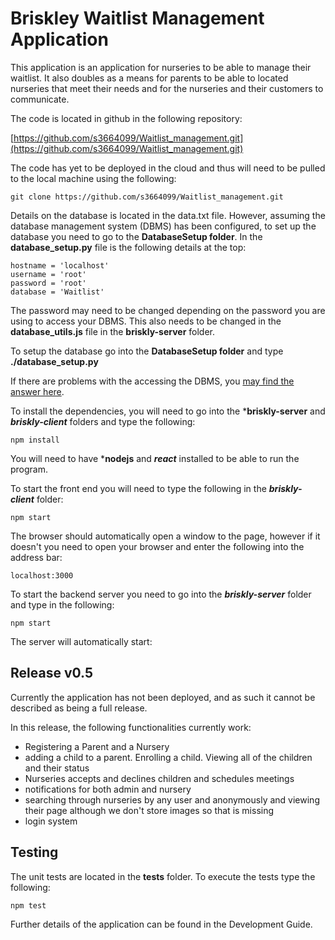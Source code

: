 # Briskley Waitlist Management Application

This application is an application for nurseries to be able to manage their waitlist.
It also doubles as a means for parents to be able to located nurseries that meet their needs and for the nurseries and their customers to communicate.

The code is located in github in the following repository:

[https://github.com/s3664099/Waitlist_management.git](https://github.com/s3664099/Waitlist_management.git)

The code has yet to be deployed in the cloud and thus will need to be pulled to the local machine using the following:

```git clone https://github.com/s3664099/Waitlist_management.git```

Details on the database is located in the data.txt file. However, assuming the database management system (DBMS) has been configured, to set up the database
you need to go to the **DatabaseSetup folder**. In the **database_setup.py** file is the following details at the top:

```
hostname = 'localhost'
username = 'root'
password = 'root'
database = 'Waitlist'
```

The password may need to be changed depending on the password you are using to access your DBMS. This also needs to be changed in the **database_utils.js**
file in the **briskly-server** folder.

To setup the database go into the **DatabaseSetup folder** and type **./database_setup.py**

If there are problems with the accessing the DBMS, you [may find the answer here](https://stackoverflow.com/questions/50093144/mysql-8-0-client-does-not-support-authentication-protocol-requested-by-server).

To install the dependencies, you will need to go into the ***briskly-server** and ***briskly-client*** folders and type the following:

```npm install```

You will need to have ***nodejs** and ***react*** installed to be able to run the program.

To start the front end you will need to type the following in the ***briskly-client*** folder:

```npm start```

The browser should automatically open a window to the page, however if it doesn't you need to open your browser and enter the following into the address bar:

```localhost:3000```

To start the backend server you need to go into the ***briskly-server*** folder and type in the following:

```npm start```

The server will automatically start:

## Release v0.5 

Currently the application has not been deployed, and as such it cannot be described as being a full release.

In this release, the following functionalities currently work:

* Registering a Parent and a Nursery
* adding a child to a parent. Enrolling a child. Viewing all of the children and their status
* Nurseries accepts and declines children and schedules meetings
* notifications for both admin and nursery
* searching through nurseries by any user and anonymously and viewing their page although we don't store images so that is missing
* login system

## Testing

The unit tests are located in the **tests** folder. To execute the tests type the following:

```npm test```

Further details of the application can be found in the Development Guide.
